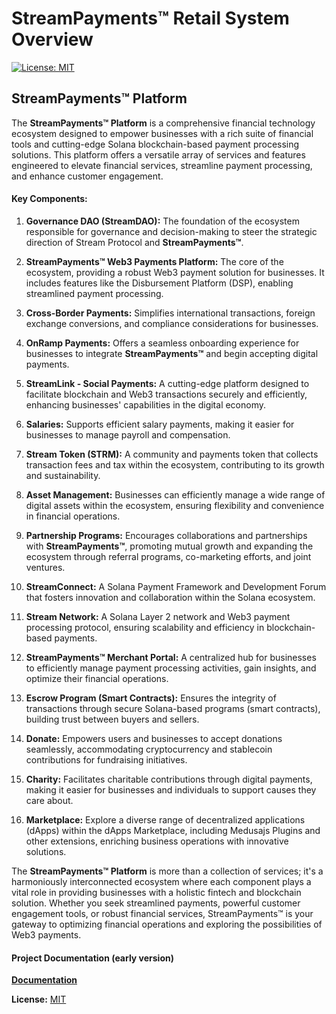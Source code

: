 # StreamPayments™ Retail System Overview

[![License: MIT](https://img.shields.io/badge/License-MIT-yellow.svg)](https://opensource.org/licenses/MIT)

## StreamPayments™ Platform

The **StreamPayments™ Platform** is a comprehensive financial technology ecosystem designed to empower businesses with a rich suite of financial tools and cutting-edge Solana blockchain-based payment processing solutions. This platform offers a versatile array of services and features engineered to elevate financial services, streamline payment processing, and enhance customer engagement.

#### Key Components:

1. **Governance DAO (StreamDAO):** The foundation of the ecosystem responsible for governance and decision-making to steer the strategic direction of Stream Protocol and **StreamPayments™**.

2. **StreamPayments™ Web3 Payments Platform:** The core of the ecosystem, providing a robust Web3 payment solution for businesses. It includes features like the Disbursement Platform (DSP), enabling streamlined payment processing.

3. **Cross-Border Payments:** Simplifies international transactions, foreign exchange conversions, and compliance considerations for businesses.

4. **OnRamp Payments:** Offers a seamless onboarding experience for businesses to integrate **StreamPayments™** and begin accepting digital payments.

5. **StreamLink - Social Payments:** A cutting-edge platform designed to facilitate blockchain and Web3 transactions securely and efficiently, enhancing businesses' capabilities in the digital economy.

6. **Salaries:** Supports efficient salary payments, making it easier for businesses to manage payroll and compensation.

7. **Stream Token (STRM):** A community and payments token that collects transaction fees and tax within the ecosystem, contributing to its growth and sustainability.

8. **Asset Management:** Businesses can efficiently manage a wide range of digital assets within the ecosystem, ensuring flexibility and convenience in financial operations.

9. **Partnership Programs:** Encourages collaborations and partnerships with **StreamPayments™**, promoting mutual growth and expanding the ecosystem through referral programs, co-marketing efforts, and joint ventures.

10. **StreamConnect:** A Solana Payment Framework and Development Forum that fosters innovation and collaboration within the Solana ecosystem.

11. **Stream Network:** A Solana Layer 2 network and Web3 payment processing protocol, ensuring scalability and efficiency in blockchain-based payments.

12. **StreamPayments™ Merchant Portal:** A centralized hub for businesses to efficiently manage payment processing activities, gain insights, and optimize their financial operations.

13. **Escrow Program (Smart Contracts):** Ensures the integrity of transactions through secure Solana-based programs (smart contracts), building trust between buyers and sellers.

14. **Donate:** Empowers users and businesses to accept donations seamlessly, accommodating cryptocurrency and stablecoin contributions for fundraising initiatives.

15. **Charity:** Facilitates charitable contributions through digital payments, making it easier for businesses and individuals to support causes they care about.

16. **Marketplace:** Explore a diverse range of decentralized applications (dApps) within the dApps Marketplace, including Medusajs Plugins and other extensions, enriching business operations with innovative solutions.

The **StreamPayments™ Platform** is more than a collection of services; it's a harmoniously interconnected ecosystem where each component plays a vital role in providing businesses with a holistic fintech and blockchain solution. Whether you seek streamlined payments, powerful customer engagement tools, or robust financial services, StreamPayments™ is your gateway to optimizing financial operations and exploring the possibilities of Web3 payments.

#### Project Documentation (early version)

[**Documentation**](https://app.gitbook.com/invite/9eBaoUspGpGsG968Qbyp/aB9DR79hOZHVtMTWC4Ei)

**License:** [MIT](https://opensource.org/licenses/MIT)